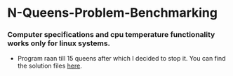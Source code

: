 # N-Queens-Problem-Benchmarking

### Computer specifications and cpu temperature functionality works only for linux systems.

- Program raan till 15 queens after which I decided to stop it. You can find the solution files [here](https://drive.google.com/drive/folders/1LdbMZ_OI5cdj1fIyIKuwRvCuuSWbqusW?usp=sharing).
  
